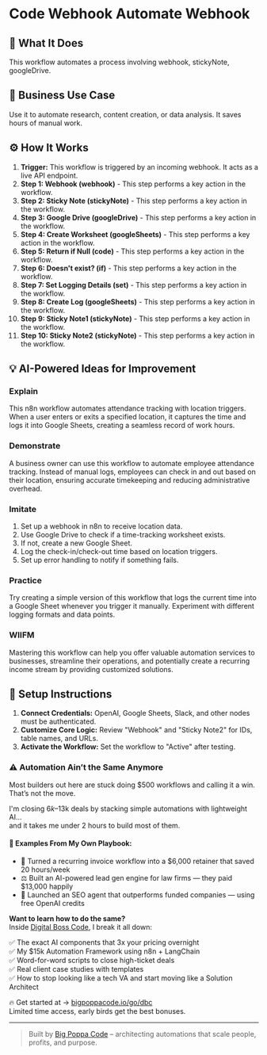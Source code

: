 # Code Webhook Automate Webhook

## 🚀 What It Does
This workflow automates a process involving webhook, stickyNote, googleDrive.

## 💼 Business Use Case
Use it to automate research, content creation, or data analysis. It saves hours of manual work.

## ⚙️ How It Works
1.  **Trigger:** This workflow is triggered by an incoming webhook. It acts as a live API endpoint.
2. **Step 1: Webhook (webhook)** - This step performs a key action in the workflow.
3. **Step 2: Sticky Note (stickyNote)** - This step performs a key action in the workflow.
4. **Step 3: Google Drive (googleDrive)** - This step performs a key action in the workflow.
5. **Step 4: Create Worksheet (googleSheets)** - This step performs a key action in the workflow.
6. **Step 5: Return if Null (code)** - This step performs a key action in the workflow.
7. **Step 6: Doesn't exist? (if)** - This step performs a key action in the workflow.
8. **Step 7: Set Logging Details (set)** - This step performs a key action in the workflow.
9. **Step 8: Create Log (googleSheets)** - This step performs a key action in the workflow.
10. **Step 9: Sticky Note1 (stickyNote)** - This step performs a key action in the workflow.
11. **Step 10: Sticky Note2 (stickyNote)** - This step performs a key action in the workflow.

## 💡 AI-Powered Ideas for Improvement
### Explain
This n8n workflow automates attendance tracking with location triggers. When a user enters or exits a specified location, it captures the time and logs it into Google Sheets, creating a seamless record of work hours.

### Demonstrate
A business owner can use this workflow to automate employee attendance tracking. Instead of manual logs, employees can check in and out based on their location, ensuring accurate timekeeping and reducing administrative overhead.

### Imitate
1. Set up a webhook in n8n to receive location data.
2. Use Google Drive to check if a time-tracking worksheet exists.
3. If not, create a new Google Sheet.
4. Log the check-in/check-out time based on location triggers.
5. Set up error handling to notify if something fails.

### Practice
Try creating a simple version of this workflow that logs the current time into a Google Sheet whenever you trigger it manually. Experiment with different logging formats and data points.

### WIIFM
Mastering this workflow can help you offer valuable automation services to businesses, streamline their operations, and potentially create a recurring income stream by providing customized solutions.

## 🔧 Setup Instructions
1. **Connect Credentials:** OpenAI, Google Sheets, Slack, and other nodes must be authenticated.
2. **Customize Core Logic:** Review "Webhook" and "Sticky Note2" for IDs, table names, and URLs.
3. **Activate the Workflow:** Set the workflow to "Active" after testing.

### ⚠️ Automation Ain’t the Same Anymore

Most builders out here are stuck doing $500 workflows and calling it a win.  
That’s not the move.  

I'm closing $6k–$13k deals by stacking simple automations with lightweight AI...  
and it takes me under 2 hours to build most of them.

#### 🧠 Examples From My Own Playbook:
- 🔁 Turned a recurring invoice workflow into a $6,000 retainer that saved 20 hours/week  
- ⚖️ Built an AI-powered lead gen engine for law firms — they paid $13,000 happily  
- 🚀 Launched an SEO agent that outperforms funded companies — using free OpenAI credits  

**Want to learn how to do the same?**  
Inside [Digital Boss Code](https://bigpoppacode.io/go/dbc), I break it all down:

✅ The exact AI components that 3x your pricing overnight  
✅ My $15k Automation Framework using n8n + LangChain  
✅ Word-for-word scripts to close high-ticket deals  
✅ Real client case studies with templates  
✅ How to stop looking like a tech VA and start moving like a Solution Architect  

🔥 Get started at → [bigpoppacode.io/go/dbc](https://bigpoppacode.io/go/dbc)  
Limited time access, early birds get the best bonuses.

---
> Built by [Big Poppa Code](https://bigpoppacode.io) – architecting automations that scale people, profits, and purpose.
